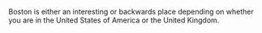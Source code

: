 Boston is either an interesting or backwards place depending on whether you are in the United States of America or the United Kingdom.
